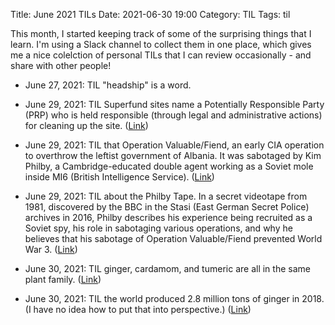 Title: June 2021 TILs
Date: 2021-06-30 19:00
Category: TIL
Tags: til

This month, I started keeping track of some of the surprising things
that I learn. I'm using a Slack channel to collect them in one place,
which gives me a nice colelction of personal TILs that I can review
occasionally - and share with other people!

* June 27, 2021: TIL "headship" is a word.

* June 29, 2021: TIL Superfund sites name a Potentially Responsible Party (PRP) who is held responsible (through legal and administrative actions) for cleaning up the site.
  ([Link](https://www.epa.gov/superfund/superfund-glossary#p))

* June 29, 2021: TIL that Operation Valuable/Fiend, an early CIA operation to overthrow the leftist government of
  Albania. It was sabotaged by Kim Philby, a Cambridge-educated double agent working as a Soviet mole inside MI6
  (British Intelligence Service). ([Link](https://en.wikipedia.org/wiki/Operation_Valuable#Valuable_Project/Fiend))

* June 29, 2021: TIL about the Philby Tape. In a secret videotape from 1981, discovered by the BBC in the Stasi
  (East German Secret Police) archives in 2016, Philby describes his experience being recruited as a Soviet spy,
  his role in sabotaging various operations, and why he believes that his sabotage of Operation Valuable/Fiend
  prevented World War 3. ([Link](https://www.bbc.co.uk/sounds/play/b076v1zq))

* June 30, 2021: TIL ginger, cardamom, and tumeric are all in the same plant family.
  ([Link](https://en.wikipedia.org/wiki/Ginger))

* June 30, 2021: TIL the world produced 2.8 million tons of ginger in 2018. (I have no idea how to put that into
  perspective.) ([Link](https://en.wikipedia.org/wiki/Ginger))

